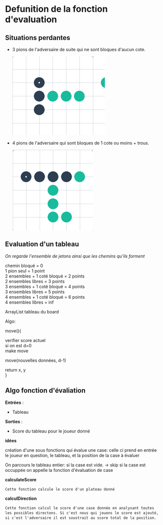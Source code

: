# Defunition de la fonction d'evaluation

## Situations perdantes

- 3 pions de l'adversaire de suite qui ne sont bloques d'aucun cote.

  ![](images/perdante1.png)

- 4 pions de l'adversaire qui sont bloques de 1 cote ou moins + trous.

  ![](images/perdante2.png)

## Evaluation d'un tableau

*On regarde l'ensemble de jetons ainsi que les chemins qu'ils forment*

chemin bloqué = 0  
1 pion seul = 1 point  
2 ensembles + 1 coté bloqué = 2 points  
2 ensembles libres = 3 points  
3 ensembles + 1 coté bloqué = 4 points  
3 ensembles libres = 5 points  
4 ensembles + 1 coté bloqué = 6 points  
4 ensembles libres = inf

ArrayList tableau du board

Algo:

move(){

verifier score actuel  
si on est d=0  
make move

move(nouvelles données, d-1)

return x, y  
}

## Algo fonction d'évaliation

**Entrées** : 
- Tableau

**Sorties** :
- Score du tableau pour le joueur donné

**idées**

création d'une sous fonctions qui évalue une case:
celle ci prend en entrée le joueur en question, le tableau, et la position de la case à évaluer

On parcours le tableau entier:
si la case est vide. -> skip
si la case est occuppée on appelle la fonction d'évaluation de case

**calculateScore**
```
Cette fonction calcule le score d'un plateau donné
```

**calculDirection**
```
Cette fonction calcul le score d'une case donnée en analysant toutes les possibles directons. Si c'est nous qui jouons le score est ajouté, si c'est l'adversaire il est soustrait au score total de la position.
``` 
